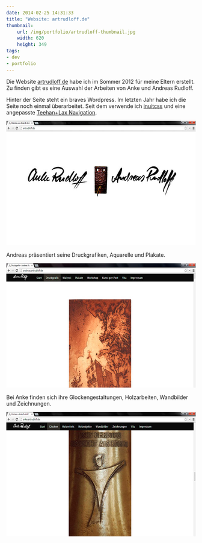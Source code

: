 ```yaml
---
date: 2014-02-25 14:31:33
title: "Website: artrudloff.de"
thumbnail:
    url: /img/portfolio/artrudloff-thumbnail.jpg
    width: 620
    height: 349
tags:
- dev
- portfolio
---
```

Die Website [artrudloff.de](http://artrudloff.de) habe ich im Sommer 2012 für meine Eltern erstellt. Zu finden gibt es eine Auswahl der Arbeiten von Anke und Andreas Rudloff.

Hinter der Seite steht ein braves Wordpress. Im letzten Jahr habe ich die Seite noch einmal überarbeitet. Seit dem verwende ich [inuitcss](http://inuitcss.com) und eine angepasste [Teehan+Lax Navigation](http://alexcican.com/post/teehan-lax-navigation).

<img src="/img/portfolio/artrudloff-1.jpg" alt="Website von Anke und Andreas Rudloff – Startseite" width="620" height="330">

Andreas präsentiert seine Druckgrafiken, Aquarelle und Plakate.

<img src="/img/portfolio/artrudloff-2.jpg" alt="Website von Andreas Rudloff" width="620" height="330">

Bei Anke finden sich ihre Glockengestaltungen, Holzarbeiten, Wandbilder und Zeichnungen.

<img src="/img/portfolio/artrudloff-3.jpg" alt="Website von Anke Rudloff" width="620" height="330">
